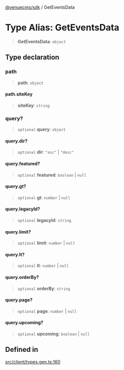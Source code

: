 [@venuecms/sdk](../wiki/Home) / GetEventsData

# Type Alias: GetEventsData

> **GetEventsData**: `object`

## Type declaration

### path

> **path**: `object`

#### path.siteKey

> **siteKey**: `string`

### query?

> `optional` **query**: `object`

#### query.dir?

> `optional` **dir**: `"asc"` \| `"desc"`

#### query.featured?

> `optional` **featured**: `boolean` \| `null`

#### query.gt?

> `optional` **gt**: `number` \| `null`

#### query.legacyId?

> `optional` **legacyId**: `string`

#### query.limit?

> `optional` **limit**: `number` \| `null`

#### query.lt?

> `optional` **lt**: `number` \| `null`

#### query.orderBy?

> `optional` **orderBy**: `string`

#### query.page?

> `optional` **page**: `number` \| `null`

#### query.upcoming?

> `optional` **upcoming**: `boolean` \| `null`

## Defined in

[src/client/types.gen.ts:160](https://github.com/venuecms/sdk/blob/237fa033828e8f78d40380a5c39f6cf5abc00484/src/client/types.gen.ts#L160)
